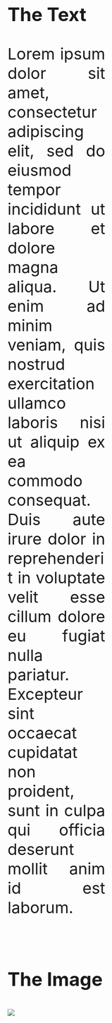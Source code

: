 
<div>
<div style="text-align: left; font-size: 36px; text-align: justify; float: left; width: 44%; padding: 10px 50px 10px 50px;">

### The Text

Lorem ipsum dolor sit amet, consectetur adipiscing elit, sed do eiusmod tempor incididunt ut labore et dolore
magna aliqua. Ut enim ad minim veniam, quis nostrud exercitation ullamco laboris nisi ut aliquip ex ea commodo
consequat. Duis aute irure dolor in reprehenderit in voluptate velit esse cillum dolore eu fugiat nulla pariatur.
Excepteur sint occaecat cupidatat non proident, sunt in culpa qui officia deserunt mollit anim id est laborum.

</div>  
<div style="text-align: left; font-color: black; font-size: 36px; float: left; width: 44%; padding: 10px 50px 10px 50px;">

<h3>The Image</h3>

<img src="images/backgrounds/github-background-rainbow.png">
</div>
</div>
